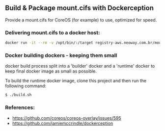 ## Build & Package mount.cifs with Dockerception

Provide a mount.cifs for CoreOS (for example) to use, optimized for speed.

### Delivering mount.cifs to a docker host:

```bash
docker run -it --rm -v /opt/bin/:/target registry-aws.neoway.com.br/mount.cifs_copy /target
```

### Docker building dockers - keeping them small

docker build process split into a 'builder' docker and a 'runtime'
docker to keep final docker image as small as possible.

To build the runtime docker image, clone this project and then
run the following command:

```bash
$ ./build.sh
```

### References:

- https://github.com/coreos/coreos-overlay/issues/595
- https://github.com/jamiemccrindle/dockerception
